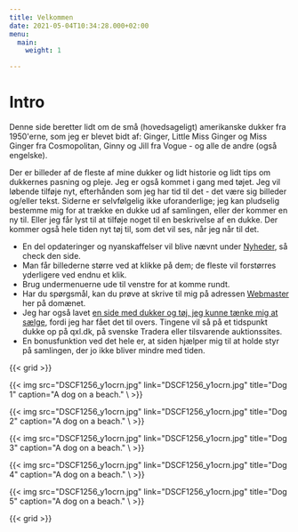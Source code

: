 ```yaml
---
title: Velkommen
date: 2021-05-04T10:34:28.000+02:00
menu:
  main:
    weight: 1

---
```

# Intro

Denne side beretter lidt om de små (hovedsageligt) amerikanske dukker fra 1950'erne, som jeg er blevet bidt af: Ginger, Little Miss Ginger og Miss Ginger fra Cosmopolitan, Ginny og Jill fra Vogue - og alle de andre (også engelske).

Der er billeder af de fleste af mine dukker og lidt historie og lidt tips om dukkernes pasning og pleje. Jeg er også kommet i gang med tøjet. Jeg vil løbende tilføje nyt, efterhånden som jeg har tid til det - det være sig billeder og/eller tekst. Siderne er selvfølgelig ikke uforanderlige; jeg kan pludselig bestemme mig for at trække en dukke ud af samlingen, eller der kommer en ny til. Eller jeg får lyst til at tilføje noget til en beskrivelse af en dukke. Der kommer også hele tiden nyt tøj til, som det vil ses, når jeg når til det.

* En del opdateringer og nyanskaffelser vil blive nævnt under [Nyheder](/news), så check den side.
* Man får billederne større ved at klikke på dem; de fleste vil forstørres yderligere ved endnu et klik.
* Brug undermenuerne ude til venstre for at komme rundt.
* Har du spørgsmål, kan du prøve at skrive til mig på adressen [Webmaster](mailto:webmaster@gingerdolls.dk) her på domænet.
* Jeg har også lavet [en side med dukker og tøj, jeg kunne tænke mig at sælge](/ud), fordi jeg har fået det til overs. Tingene vil så på et tidspunkt dukke op på qxl.dk, på svenske Tradera eller tilsvarende auktionssites.
* En bonusfunktion ved det hele er, at siden hjælper mig til at holde styr på samlingen, der jo ikke bliver mindre med tiden.


{{< grid >}}

{{< img 
    src="DSCF1256_y1ocrn.jpg" 
    link="DSCF1256_y1ocrn.jpg" 
    title="Dog 1"
    caption="A dog on a beach."
\ >}}


{{< img 
    src="DSCF1256_y1ocrn.jpg" 
    link="DSCF1256_y1ocrn.jpg" 
    title="Dog 2"
    caption="A dog on a beach."
\ >}}


{{< img 
    src="DSCF1256_y1ocrn.jpg" 
    link="DSCF1256_y1ocrn.jpg" 
    title="Dog 3"
    caption="A dog on a beach."
\ >}}


{{< img 
    src="DSCF1256_y1ocrn.jpg" 
    link="DSCF1256_y1ocrn.jpg" 
    title="Dog 4"
    caption="A dog on a beach."
\ >}}

{{< img 
    src="DSCF1256_y1ocrn.jpg" 
    link="DSCF1256_y1ocrn.jpg" 
    title="Dog 5"
    caption="A dog on a beach."
\ >}}

{{< grid >}}